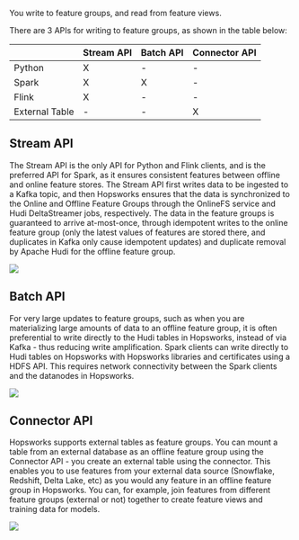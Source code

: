 You write to feature groups, and read from feature views.

There are 3 APIs for writing to feature groups, as shown in the table below:

|  | Stream API | Batch API  | Connector API  |
|---|---|---|---|
| Python | X  | -  | - |
| Spark | X | X | - |
| Flink | X  | -  | - |
| External Table | - | - | X |


## Stream API

The Stream API is the only API for Python and Flink clients, and is
the preferred API for Spark, as it ensures consistent features between offline and online feature stores.
The Stream API first writes data to be ingested to a Kafka topic, and then Hopsworks ensures that the data is synchronized to the Online and Offline Feature Groups through the OnlineFS service and Hudi DeltaStreamer jobs, respectively. The data in the feature groups is guaranteed to arrive at-most-once, through idempotent writes to the online feature group (only the latest values of features are stored there, and duplicates in Kafka only cause idempotent updates) and duplicate removal by Apache Hudi for the offline feature group.

<img src="../../../../assets/images/concepts/fs/fg-stream-api.svg">


## Batch API

For very large updates to feature groups, such as when you are materializing large amounts of data to an offline feature group, it is often preferential to write directly to the Hudi tables in Hopsworks, instead of via Kafka - thus reducing write amplification. Spark clients can write directly to Hudi tables on Hopsworks with Hopsworks libraries and certificates using a HDFS API. This requires network connectivity between the Spark clients and the datanodes in Hopsworks.

<img src="../../../../assets/images/concepts/fs/fg-batch-api.svg">


## Connector API

Hopsworks supports external tables as feature groups. You can mount a table from an external database as an offline feature group using the Connector API - you create an external table using the connector. This enables you to use features from your external data source (Snowflake, Redshift, Delta Lake, etc) as you would any feature in an offline feature group in Hopsworks. You can, for example, join features from different feature groups (external or not) together to create feature views and training data for models.

<img src="../../../../assets/images/concepts/fs/fg-connector-api.svg">
